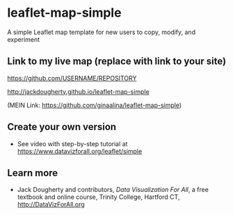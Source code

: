 # leaflet-map-simple
A simple Leaflet map template for new users to copy, modify, and experiment

## Link to my live map (replace with link to your site)

https://github.com/USERNAME/REPOSITORY

http://jackdougherty.github.io/leaflet-map-simple


(MEIN Link:  https://github.com/ginaalina/leaflet-map-simple)

## Create your own version
- See video with step-by-step tutorial at https://www.datavizforall.org/leaflet/simple

## Learn more
- Jack Dougherty and contributors, *Data Visualization For All*, a free textbook and online course, Trinity College, Hartford CT, http://DataVizForAll.org
